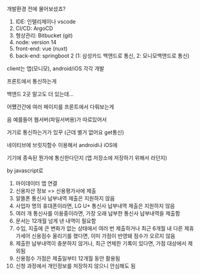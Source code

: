 개발환경 전에 물어보셨죠?

1. IDE: 인텔리제이나 vscode
2. CI/CD: ArgoCD
3. 형상관리: Bitbucket (git)
4. node: version 14
5. front-end: vue (nuxt)
6. back-end: springboot 2 (1: 삼성카드 백앤드로 통신, 2: 모니모백앤드로 통신)

client는 앱(모니모), android/iOS 각각 개발

프론트에서 통신하는게

백앤드 2곳 말고도  더 있는데...

어쩄건간에 여러 페이지를 프론트에서 다뤄보는게 

음 예를들어 웹서버(파일서버용)가 따로있어서

거기로 통신하는거가 있꾸 (근데 별거 없어요 get통신)

네이티브에 브릿지함수 이용해서 android나 iOS에

기기에 종속된 뭔가에 통신한다던지 (앱 저장소에 저장하기 위해서 라던지)

by javascript로





1. 마이데이터 앱 연결
2. 신용자산 정보 => 신용평가사에 제출
3. 알뜰폰 통신사 납부내역 제출은 지원하지 않음
4. 사업자 명의 휴대폰이라면, LG U+ 통신사 납부내역 제출은 지원하지 않음
5. 여러 개 통신사를 이용중이라면, 가장 오래 납부한 통신사 납부내역을 제출함
6. 문서는 12개월 넘게 낸 내역이 필요함
7. 수입, 지출에 큰 변화가 없는 상태에서 여러 번 제출하거나 최근 6개월 내 다른 제휴가세어 신용점수 올리기를 했다면, 이미 가점이 반영돼 점수가 오르지 않음
8. 제출한 납부내역이 충분하지 않거나, 최근 연체한 기록이 있다면, 가점 대상에서 제외됨
9. 신용점수 가점은 제출일부터 12개월 동안 활용됨
10. 신청 과정에서 개인정보를 저장하지 않으니 안심해도 됨